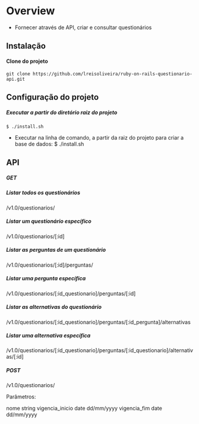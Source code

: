 # Overview

- Fornecer através de API, criar e consultar questionários

## Instalação
#### Clone do projeto
    git clone https://github.com/lreisoliveira/ruby-on-rails-questionario-api.git

## Configuração do projeto
##### Executar a partir do diretório raiz do projeto
```
$ ./install.sh
```

- Executar na linha de comando, a partir da raiz do projeto para criar a base de dados:
    $ ./install.sh

## API
##### GET
##### Listar todos os questionários

/v1.0/questionarios/

##### Listar um questionário específico

/v1.0/questionarios/[:id]

##### Listar as perguntas de um questionário

/v1.0/questionarios/[:id]/perguntas/

##### Listar uma pergunta específica

/v1.0/questionarios/[:id_questionario]/perguntas/[:id]

##### Listar as alternativas do questionário

/v1.0/questionarios/[:id_questionario]/perguntas/[:id_pergunta]/alternativas

##### Listar uma alternativa específica

/v1.0/questionarios/[:id_questionario]/perguntas/[:id_questionario]/alternativas/[:id]

##### POST

/v1.0/questionarios/

  Parâmetros:

  nome string
  vigencia_inicio date dd/mm/yyyy
  vigencia_fim date dd/mm/yyyy
